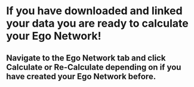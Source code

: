 # If you have downloaded and linked your data you are ready to calculate your Ego Network! 

## Navigate to the Ego Network tab and click Calculate or Re-Calculate depending on if you have created your Ego Network before.